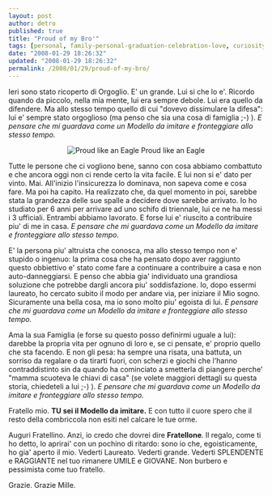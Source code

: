 ```yaml
---
layout: post
author: detro
published: true
title: "Proud of my Bro'"
tags: [personal, family-personal-graduation-celebration-love, curiosity]
date: "2008-01-29 18:26:32"
updated: "2008-01-29 18:26:32"
permalink: /2008/01/29/proud-of-my-bro/
---
```


Ieri sono stato ricoperto di Orgoglio.
E' un grande. Lui si che lo e'.
Ricordo quando da piccolo, nella mia mente, lui era sempre debole. Lui era quello da difendere.
Ma allo stesso tempo quello di cui "dovevo dissimulare la difesa": lui e' sempre stato orgoglioso (ma penso che sia una cosa di famiglia ;-) ).
<em>E pensare che mi guardava come un Modello da imitare e fronteggiare allo stesso tempo.</em>

<div align="center"><img src="http://www.nativeweb.org/pages/legal/black_crow/eagle_proud.jpg" alt="Proud like an Eagle" />
Proud like an Eagle
</div>

Tutte le persone che ci vogliono bene, sanno con cosa abbiamo combattuto e che ancora oggi non ci rende certo la vita facile. E lui non si e' dato per vinto. Mai.
All'inizio l'insicurezza lo dominava, non sapeva come e cosa fare.
Ma poi ha capito. Ha realizzato che, da quel momento in poi, sarebbe stata la grandezza delle sue spalle a decidere dove sarebbe arrivato.
Io ho studiato per 6 anni per arrivare ad uno schifo di triennale, lui ce ne ha messi i 3 ufficiali. Entrambi abbiamo lavorato. E forse lui e' riuscito a contribuire piu' di me in casa.
<em>E pensare che mi guardava come un Modello da imitare e fronteggiare allo stesso tempo.</em>

E' la persona piu' altruista che conosca, ma allo stesso tempo non e' stupido o ingenuo: la prima cosa che ha pensato dopo aver raggiunto questo obbiettivo e' stato come fare a continuare a contribuire a casa e non auto-danneggiarsi. E penso che abbia gia' individuato una grandiosa soluzione che potrebbe dargli ancora piu' soddisfazione.
Io, dopo essermi laureato, ho cercato subito il modo per andare via, per iniziare il Mio sogno. Sicuramente una bella cosa, ma io sono molto piu' egoista di lui.
<em>E pensare che mi guardava come un Modello da imitare e fronteggiare allo stesso tempo.</em>

Ama la sua Famiglia (e forse su questo posso definirmi uguale a lui): darebbe la propria vita per ognuno di loro e, se ci pensate, e' proprio quello che sta facendo. E non gli pesa: ha sempre una risata, una battuta, un sorriso da regalare o da tirarti fuori, con scherzi e giochi che l'hanno contraddistinto sin da quando ha cominciato a smetterla di piangere perche' "mamma scuoteva le chiavi di casa" (se volete maggiori dettagli su questa storia, chiedeteli a lui ;-) ).
<em>E pensare che mi guardava come un Modello da imitare e fronteggiare allo stesso tempo.</em>

Fratello mio. <strong>TU sei il Modello da imitare.</strong> E con tutto il cuore spero che il resto della combriccola non esiti nel calcare le tue orme.

Auguri Fratellino. Anzi, io credo che dovrei dire <strong>Fratellone</strong>.
Il regalo, come ti ho detto, lo aprirai' con un pochino di ritardo: sono io che, egoisticamente, ho gia' aperto il mio. Vederti Laureato. Vederti grande. Vederti SPLENDENTE e RAGGIANTE nel tuo rimanere UMILE e GIOVANE.
Non burbero e pessimista come tuo fratello.

Grazie. Grazie Mille.
